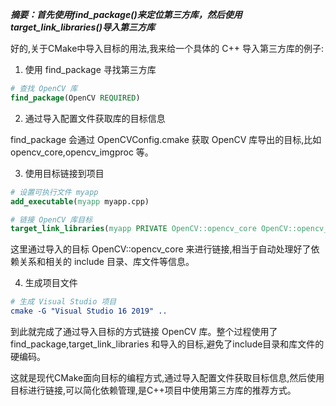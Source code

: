
***摘要：首先使用find_package()来定位第三方库，然后使用target_link_libraries()导入第三方库***

好的,关于CMake中导入目标的用法,我来给一个具体的 C++ 导入第三方库的例子:

1. 使用 find_package 寻找第三方库

```cmake
# 查找 OpenCV 库
find_package(OpenCV REQUIRED)
```

2. 通过导入配置文件获取库的目标信息

find_package 会通过 OpenCVConfig.cmake 获取 OpenCV 库导出的目标,比如 opencv_core,opencv_imgproc 等。

3. 使用目标链接到项目

```cmake
# 设置可执行文件 myapp
add_executable(myapp myapp.cpp) 

# 链接 OpenCV 库目标
target_link_libraries(myapp PRIVATE OpenCV::opencv_core OpenCV::opencv_imgproc)
```

这里通过导入的目标 OpenCV::opencv_core 来进行链接,相当于自动处理好了依赖关系和相关的 include 目录、库文件等信息。

4. 生成项目文件

```cmake
# 生成 Visual Studio 项目
cmake -G "Visual Studio 16 2019" ..
```

到此就完成了通过导入目标的方式链接 OpenCV 库。整个过程使用了 find_package,target_link_libraries 和导入的目标,避免了include目录和库文件的硬编码。

这就是现代CMake面向目标的编程方式,通过导入配置文件获取目标信息,然后使用目标进行链接,可以简化依赖管理,是C++项目中使用第三方库的推荐方式。